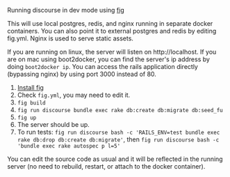 Running discourse in dev mode using [fig](http://www.fig.sh/)

This will use local postgres, redis, and nginx running in separate docker containers. You can also point it to external postgres and redis by editing fig.yml. Nginx is used to serve static assets.

If you are running on linux, the server will listen on http://localhost. If you are on mac using boot2docker, you can find the server's ip address by doing `boot2docker ip`. You can access the rails application directly (bypassing nginx) by using port 3000 instead of 80.

1. [Install fig](http://www.fig.sh/install.html)
2. Check `fig.yml`, you may need to edit it.
3. `fig build`
4. `fig run discourse bundle exec rake db:create db:migrate db:seed_fu`
5. `fig up`
6. The server should be up.
7. To run tests: `fig run discourse bash -c 'RAILS_ENV=test bundle exec rake db:drop db:create db:migrate'`, then `fig run discourse bash -c 'bundle exec rake autospec p l=5'`

You can edit the source code as usual and it will be reflected in the running server (no need to rebuild, restart, or attach to the docker container).
